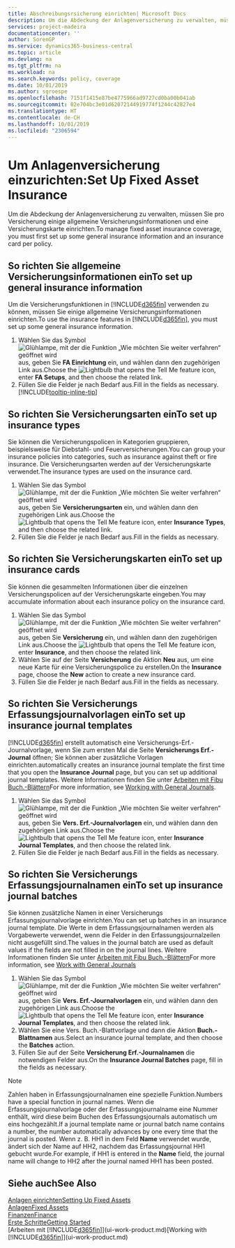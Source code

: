 ```yaml
---
title: Abschreibungsrsicherung einrichten| Microsoft Docs
description: Um die Abdeckung der Anlagenversicherung zu verwalten, müssen Sie pro Versicherung einige allgemeine Versicherungsinformationen und eine Versicherungskarte einrichten.
services: project-madeira
documentationcenter: ''
author: SorenGP
ms.service: dynamics365-business-central
ms.topic: article
ms.devlang: na
ms.tgt_pltfrm: na
ms.workload: na
ms.search.keywords: policy, coverage
ms.date: 10/01/2019
ms.author: sgroespe
ms.openlocfilehash: 7151f1415e87be4775966ad9727cd0ba00b041ab
ms.sourcegitcommit: 02e704bc3e01d62072144919774f1244c42827e4
ms.translationtype: HT
ms.contentlocale: de-CH
ms.lasthandoff: 10/01/2019
ms.locfileid: "2306594"
---
```

# <a name="set-up-fixed-asset-insurance"></a><span data-ttu-id="8eafd-103">Um Anlagenversicherung einzurichten:</span><span class="sxs-lookup"><span data-stu-id="8eafd-103">Set Up Fixed Asset Insurance</span></span>
<span data-ttu-id="8eafd-104">Um die Abdeckung der Anlagenversicherung zu verwalten, müssen Sie pro Versicherung einige allgemeine Versicherungsinformationen und eine Versicherungskarte einrichten.</span><span class="sxs-lookup"><span data-stu-id="8eafd-104">To manage fixed asset insurance coverage, you must first set up some general insurance information and an insurance card per policy.</span></span>

## <a name="to-set-up-general-insurance-information"></a><span data-ttu-id="8eafd-105">So richten Sie allgemeine Versicherungsinformationen ein</span><span class="sxs-lookup"><span data-stu-id="8eafd-105">To set up general insurance information</span></span>
<span data-ttu-id="8eafd-106">Um die Versicherungsfunktionen in [!INCLUDE[d365fin](includes/d365fin_md.md)]  verwenden zu können, müssen Sie einige allgemeine Versicherungsinformationen einrichten.</span><span class="sxs-lookup"><span data-stu-id="8eafd-106">To use the insurance features in [!INCLUDE[d365fin](includes/d365fin_md.md)], you must set up some general insurance information.</span></span>  

1. <span data-ttu-id="8eafd-107">Wählen Sie das Symbol ![Glühlampe, mit der die Funktion „Wie möchten Sie weiter verfahren“ geöffnet wird](media/ui-search/search_small.png "Wie möchten Sie weiter verfahren?") aus, geben Sie **FA Einrichtung** ein, und wählen dann den zugehörigen Link aus.</span><span class="sxs-lookup"><span data-stu-id="8eafd-107">Choose the ![Lightbulb that opens the Tell Me feature](media/ui-search/search_small.png "Tell me what you want to do") icon, enter **FA Setups**, and then choose the related link.</span></span>  
2. <span data-ttu-id="8eafd-108">Füllen Sie die Felder je nach Bedarf aus.</span><span class="sxs-lookup"><span data-stu-id="8eafd-108">Fill in the fields as necessary.</span></span> [!INCLUDE[tooltip-inline-tip](includes/tooltip-inline-tip_md.md)]  

## <a name="to-set-up-insurance-types"></a><span data-ttu-id="8eafd-109">So richten Sie Versicherungsarten ein</span><span class="sxs-lookup"><span data-stu-id="8eafd-109">To set up insurance types</span></span>
<span data-ttu-id="8eafd-110">Sie können die Versicherungspolicen in Kategorien gruppieren, beispielsweise für Diebstahl- und Feuerversicherungen.</span><span class="sxs-lookup"><span data-stu-id="8eafd-110">You can group your insurance policies into categories, such as insurance against theft or fire insurance.</span></span> <span data-ttu-id="8eafd-111">Die Versicherungsarten werden auf der Versicherungskarte verwendet.</span><span class="sxs-lookup"><span data-stu-id="8eafd-111">The insurance types are used on the insurance card.</span></span>

1. <span data-ttu-id="8eafd-112">Wählen Sie das Symbol ![Glühlampe, mit der die Funktion „Wie möchten Sie weiter verfahren“ geöffnet wird](media/ui-search/search_small.png "Wie möchten Sie weiter verfahren?") aus, geben Sie **Versicherungsarten** ein, und wählen dann den zugehörigen Link aus.</span><span class="sxs-lookup"><span data-stu-id="8eafd-112">Choose the ![Lightbulb that opens the Tell Me feature](media/ui-search/search_small.png "Tell me what you want to do") icon, enter **Insurance Types**, and then choose the related link.</span></span>  
2. <span data-ttu-id="8eafd-113">Füllen Sie die Felder je nach Bedarf aus.</span><span class="sxs-lookup"><span data-stu-id="8eafd-113">Fill in the fields as necessary.</span></span>

## <a name="to-set-up-insurance-cards"></a><span data-ttu-id="8eafd-114">So richten Sie Versicherungskarten ein</span><span class="sxs-lookup"><span data-stu-id="8eafd-114">To set up insurance cards</span></span>
<span data-ttu-id="8eafd-115">Sie können die gesammelten Informationen über die einzelnen Versicherungspolicen auf der Versicherungskarte eingeben.</span><span class="sxs-lookup"><span data-stu-id="8eafd-115">You may accumulate information about each insurance policy on the insurance card.</span></span>  

1. <span data-ttu-id="8eafd-116">Wählen Sie das Symbol ![Glühlampe, mit der die Funktion „Wie möchten Sie weiter verfahren“ geöffnet wird](media/ui-search/search_small.png "Wie möchten Sie weiter verfahren?") aus, geben Sie **Versicherung** ein, und wählen dann den zugehörigen Link aus.</span><span class="sxs-lookup"><span data-stu-id="8eafd-116">Choose the ![Lightbulb that opens the Tell Me feature](media/ui-search/search_small.png "Tell me what you want to do") icon, enter **Insurance**, and then choose the related link.</span></span>  
2. <span data-ttu-id="8eafd-117">Wählen Sie auf der Seite **Versicherung** die Aktion **Neu** aus, um eine neue Karte für eine Versicherungspolice zu erstellen.</span><span class="sxs-lookup"><span data-stu-id="8eafd-117">On the **Insurance** page, choose the **New** action to create a  new insurance card.</span></span>  
3. <span data-ttu-id="8eafd-118">Füllen Sie die Felder je nach Bedarf aus.</span><span class="sxs-lookup"><span data-stu-id="8eafd-118">Fill in the fields as necessary.</span></span>

## <a name="to-set-up-insurance-journal-templates"></a><span data-ttu-id="8eafd-119">So richten Sie Versicherungs Erfassungsjournalvorlagen ein</span><span class="sxs-lookup"><span data-stu-id="8eafd-119">To set up insurance journal templates</span></span>
[!INCLUDE[d365fin](includes/d365fin_md.md)] <span data-ttu-id="8eafd-120">erstellt automatisch eine Versicherungs-Erf.-Journalvorlage, wenn Sie zum ersten Mal die Seite **Versicherungs Erf.-Journal** öffnen; Sie können aber zusätzliche Vorlagen einrichten.</span><span class="sxs-lookup"><span data-stu-id="8eafd-120">automatically creates an insurance journal template the first time that you open the **Insurance Journal** page, but you can set up additional journal templates.</span></span> <span data-ttu-id="8eafd-121">Weitere Informationen finden Sie unter [Arbeiten mit Fibu Buch.-Blättern](ui-work-general-journals.md)</span><span class="sxs-lookup"><span data-stu-id="8eafd-121">For more information, see [Working with General Journals](ui-work-general-journals.md).</span></span>  

1. <span data-ttu-id="8eafd-122">Wählen Sie das Symbol ![Glühlampe, mit der die Funktion „Wie möchten Sie weiter verfahren“ geöffnet wird](media/ui-search/search_small.png "Wie möchten Sie weiter verfahren?") aus, geben Sie **Vers. Erf.-Journalvorlagen** ein, und wählen dann den zugehörigen Link aus.</span><span class="sxs-lookup"><span data-stu-id="8eafd-122">Choose the ![Lightbulb that opens the Tell Me feature](media/ui-search/search_small.png "Tell me what you want to do") icon, enter **Insurance Journal Templates**, and then choose the related link.</span></span>  
2. <span data-ttu-id="8eafd-123">Füllen Sie die Felder je nach Bedarf aus.</span><span class="sxs-lookup"><span data-stu-id="8eafd-123">Fill in the fields as necessary.</span></span>

## <a name="to-set-up-insurance-journal-batches"></a><span data-ttu-id="8eafd-124">So richten Sie Versicherungs Erfassungsjournalnamen ein</span><span class="sxs-lookup"><span data-stu-id="8eafd-124">To set up insurance journal batches</span></span>
<span data-ttu-id="8eafd-125">Sie können zusätzliche Namen in einer Versicherungs Erfassungsjournalvorlage einrichten.</span><span class="sxs-lookup"><span data-stu-id="8eafd-125">You can set up batches in an insurance journal template.</span></span> <span data-ttu-id="8eafd-126">Die Werte in dem Erfassungsjournalnamen werden als Vorgabewerte verwendet, wenn die Felder in den Erfassungsjournalzeilen nicht ausgefüllt sind.</span><span class="sxs-lookup"><span data-stu-id="8eafd-126">The values in the journal batch are used as default values if the fields are not filled in on the journal lines.</span></span> <span data-ttu-id="8eafd-127">Weitere Informationen finden Sie unter [Arbeiten mit Fibu Buch.-Blättern](ui-work-general-journals.md)</span><span class="sxs-lookup"><span data-stu-id="8eafd-127">For more information, see [Work with General Journals](ui-work-general-journals.md)</span></span>  

1. <span data-ttu-id="8eafd-128">Wählen Sie das Symbol ![Glühlampe, mit der die Funktion „Wie möchten Sie weiter verfahren“ geöffnet wird](media/ui-search/search_small.png "Wie möchten Sie weiter verfahren?") aus, geben Sie **Vers. Erf.-Journalvorlagen** ein, und wählen dann den zugehörigen Link aus.</span><span class="sxs-lookup"><span data-stu-id="8eafd-128">Choose the ![Lightbulb that opens the Tell Me feature](media/ui-search/search_small.png "Tell me what you want to do") icon, enter **Insurance Journal Templates**, and then choose the related link.</span></span>  
2. <span data-ttu-id="8eafd-129">Wählen Sie eine Vers. Buch.-Blattvorlage und dann die Aktion **Buch.-Blattnamen** aus.</span><span class="sxs-lookup"><span data-stu-id="8eafd-129">Select an insurance journal template, and then choose the **Batches** action.</span></span>
3. <span data-ttu-id="8eafd-130">Füllen Sie auf der Seite **Versicherung Erf.-Journalnamen** die notwendigen Felder aus.</span><span class="sxs-lookup"><span data-stu-id="8eafd-130">On the **Insurance Journal Batches** page, fill in the fields as necessary.</span></span>

> [!NOTE]  
>   <span data-ttu-id="8eafd-131">Zahlen haben in Erfassungsjournalnamen eine spezielle Funktion.</span><span class="sxs-lookup"><span data-stu-id="8eafd-131">Numbers have a special function in journal names.</span></span> <span data-ttu-id="8eafd-132">Wenn die Erfassungsjournalvorlage oder der Erfassungsjournalname eine Nummer enthält, wird diese beim Buchen des Erfassungsjournals automatisch um eins hochgezählt.</span><span class="sxs-lookup"><span data-stu-id="8eafd-132">If a journal template name or journal batch name contains a number, the number automatically advances by one every time that the journal is posted.</span></span> <span data-ttu-id="8eafd-133">Wenn z. B. HH1 in dem Feld **Name** verwendet wurde, ändert sich der Name auf HH2, nachdem das Erfassungsjournal HH1 gebucht wurde.</span><span class="sxs-lookup"><span data-stu-id="8eafd-133">For example, if HH1 is entered in the **Name** field, the journal name will change to HH2 after the journal named HH1 has been posted.</span></span>

## <a name="see-also"></a><span data-ttu-id="8eafd-134">Siehe auch</span><span class="sxs-lookup"><span data-stu-id="8eafd-134">See Also</span></span>
[<span data-ttu-id="8eafd-135">Anlagen einrichten</span><span class="sxs-lookup"><span data-stu-id="8eafd-135">Setting Up Fixed Assets</span></span>](fa-setup.md)  
[<span data-ttu-id="8eafd-136">Anlagen</span><span class="sxs-lookup"><span data-stu-id="8eafd-136">Fixed Assets</span></span>](fa-manage.md)  
[<span data-ttu-id="8eafd-137">Finanzen</span><span class="sxs-lookup"><span data-stu-id="8eafd-137">Finance</span></span>](finance.md)  
[<span data-ttu-id="8eafd-138">Erste Schritte</span><span class="sxs-lookup"><span data-stu-id="8eafd-138">Getting Started</span></span>](product-get-started.md)  
<span data-ttu-id="8eafd-139">[Arbeiten mit [!INCLUDE[d365fin](includes/d365fin_md.md)]](ui-work-product.md)</span><span class="sxs-lookup"><span data-stu-id="8eafd-139">[Working with [!INCLUDE[d365fin](includes/d365fin_md.md)]](ui-work-product.md)</span></span>
